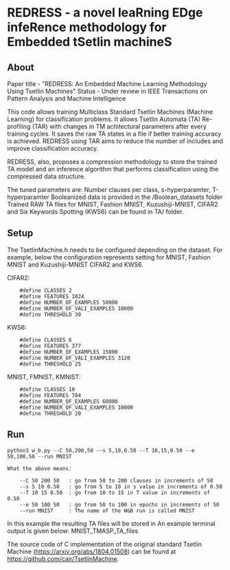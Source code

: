 # REDRESS - a novel leaRning EDge infeRence methodology for Embedded tSetlin machineS

## About
Paper title - "REDRESS: An Embedded Machine Learning Methodology Using Tsetlin Machines"
Status - Under review in IEEE Transactions on Pattern Analysis and Machine Intelligence

This code allows training Multiclass Standard Tsetlin Machines (Machine Learning) for classification problems. It allows Tsetlin Automata (TA) Re-profiling (TAR) with changes in TM achitectural parameters after every training cycles. It saves the raw TA states in a file if better training accuracy is achieved. REDRESS using TAR aims to reduce the number of includes and improve classification accuracy. 

REDRESS, also, proposes a compression methodology to store the trained TA model and an inference algorithm that performs classification using the compressed data structure. 

The tuned parameters are: Number clauses per class, s-hyperparamter, T-hyperparamter 
Booleanized data is provided in the /Boolean_datasets folder
Trained RAW TA files for MNIST, Fashion MNIST, Kuzushiji-MNIST, CIFAR2 and Six Keywords Spotting (KWS6) can be found in TA/ folder.

## Setup

The TsetlinMachine.h needs to be configured depending on the dataset. For example, below the configuration represents setting for MNIST, Fashion MNIST and Kuzushiji-MNIST CIFAR2 and KWS6.

CIFAR2:

		#define CLASSES 2
		#define FEATURES 1024
		#define NUMBER_OF_EXAMPLES 50000
		#define NUMBER_OF_VALI_EXAMPLES 10000
		#define THRESHOLD 30

KWS6:

		#define CLASSES 6
		#define FEATURES 377
		#define NUMBER_OF_EXAMPLES 15000
		#define NUMBER_OF_VALI_EXAMPLES 3120
		#define THRESHOLD 25

MNIST, FMNIST, KMNIST:

		#define CLASSES 10
		#define FEATURES 784
		#define NUMBER_OF_EXAMPLES 60000
		#define NUMBER_OF_VALI_EXAMPLES 10000
		#define THRESHOLD 20

## Run
```
python3 w_b.py --C 50,200,50 --s 5,10,0.50 --T 10,15,0.50 --e 50,100,50 --run MNIST
```

    What the above means: 

        --C 50 200 50   : go from 50 to 200 clauses in increments of 50
        --s 5 10 0.50   : go from 5 to 10 in s value in increments of 0.50
        --T 10 15 0.50  : go from 10 to 15 in T value in increments of 0.50
        --e 50 100 50   : go from 50 to 100 in epochs in increments of 50
        --run MNIST     : The name of the W&B run is called MNIST

In this example the resulting TA files will be stored in 
An example terminal output is given below: MNIST_TMASP_TA_files

The source code of C implementation of the original standard Tsetlin Machine (https://arxiv.org/abs/1804.01508) can be found at https://github.com/cair/TsetlinMachine.

